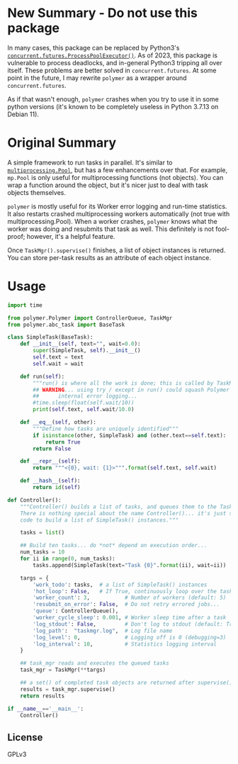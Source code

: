 
# New Summary - Do not use this package

In many cases, this package can be replaced by Python3's [`concurrent.futures.ProcessPoolExecutor()`](https://docs.python.org/3/library/concurrent.futures.html#processpoolexecutor).  As of 2023, this package is vulnerable to process deadlocks, and in-general Python3 tripping all over itself. These problems are better solved in `concurrent.futures`.  At some point in the future, I may rewrite `polymer` as a wrapper around `concurrent.futures`.

As if that wasn't enough, `polymer` crashes when you try to use it in some python versions (it's known to be completely useless in Python 3.7.13 on Debian 11).

# Original Summary

A simple framework to run tasks in parallel.  It's similar to [`multiprocessing.Pool`](https://docs.python.org/3/library/multiprocessing.html#using-a-pool-of-workers), but has a few enhancements over that.  For example, `mp.Pool` is only useful for multiprocessing functions (not objects).  You can wrap a function around the object, but it's nicer just to deal with task objects themselves.

`polymer` is mostly useful for its Worker error logging and run-time statistics.  It also restarts crashed multiprocessing workers automatically (not true with multiprocessing.Pool).  When a worker crashes, `polymer` knows what the worker was doing and resubmits that task as well.  This definitely is not fool-proof; however, it's a helpful feature.

Once `TaskMgr().supervise()` finishes, a list of object instances is returned.  You can store per-task results as an attribute of each object instance.

# Usage

```python
import time

from polymer.Polymer import ControllerQueue, TaskMgr
from polymer.abc_task import BaseTask

class SimpleTask(BaseTask):
    def __init__(self, text="", wait=0.0):
        super(SimpleTask, self).__init__()
        self.text = text
        self.wait = wait

    def run(self):
        """run() is where all the work is done; this is called by TaskMgr()"""
        ## WARNING... using try / except in run() could squash Polymer's
        ##      internal error logging...
        #time.sleep(float(self.wait/10))
        print(self.text, self.wait/10.0)

    def __eq__(self, other):
        """Define how tasks are uniquely identified"""
        if isinstance(other, SimpleTask) and (other.text==self.text):
            return True
        return False

    def __repr__(self):
        return """<{0}, wait: {1}>""".format(self.text, self.wait)

    def __hash__(self):
        return id(self)

def Controller():
    """Controller() builds a list of tasks, and queues them to the TaskMgr
    There is nothing special about the name Controller()... it's just some
    code to build a list of SimpleTask() instances."""

    tasks = list()

    ## Build ten tasks... do *not* depend on execution order...
    num_tasks = 10
    for ii in range(0, num_tasks):
        tasks.append(SimpleTask(text="Task {0}".format(ii), wait=ii))

    targs = {
        'work_todo': tasks,  # a list of SimpleTask() instances
        'hot_loop': False,   # If True, continuously loop over the tasks
        'worker_count': 3,           # Number of workers (default: 5)
        'resubmit_on_error': False,  # Do not retry errored jobs...
        'queue': ControllerQueue(),
        'worker_cycle_sleep': 0.001, # Worker sleep time after a task
        'log_stdout': False,         # Don't log to stdout (default: True)
        'log_path':  "taskmgr.log",  # Log file name
        'log_level': 0,              # Logging off is 0 (debugging=3)
        'log_interval': 10,          # Statistics logging interval
    }

    ## task_mgr reads and executes the queued tasks
    task_mgr = TaskMgr(**targs)

    ## a set() of completed task objects are returned after supervise()
    results = task_mgr.supervise()
    return results

if __name__=='__main__':
    Controller()
```


License
-------

GPLv3
